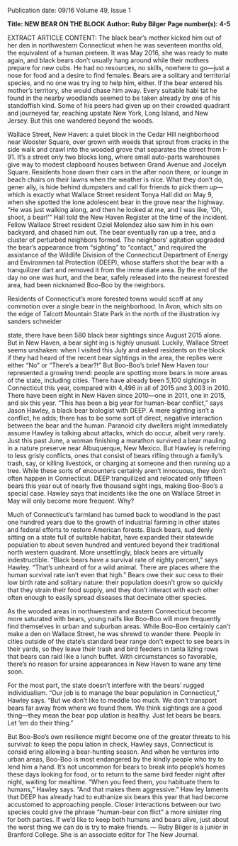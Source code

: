 Publication date: 09/16
Volume 49, Issue 1

**Title: NEW BEAR ON THE BLOCK**
**Author: Ruby Bilger**
**Page number(s): 4-5**

EXTRACT ARTICLE CONTENT:
The black bear’s mother kicked him out of her den 
in northwestern Connecticut when he was seventeen 
months old, the equivalent of a human preteen. It was 
May 2016, she was ready to mate again, and black bears 
don’t usually hang around while their mothers prepare 
for new cubs. He had no resources, no skills, nowhere to 
go—just a nose for food and a desire to find females. Bears 
are a solitary and territorial species, and no one was try­
ing to help him, either. If the bear entered his mother’s 
territory, she would chase him away. Every suitable habi­
tat he found in the nearby woodlands seemed to be taken 
already by one of his standoffish kind. Some of his peers 
had given up on their crowded quadrant and journeyed 
far, reaching upstate New York, Long Island, and New 
Jersey. But this one wandered beyond the woods. 

Wallace Street, New Haven: a quiet block in the 
Cedar Hill neighborhood near Wooster Square, over­
grown with weeds that sprout from cracks in the side­
walk and crawl into the wooded grove that separates 
the street from I-91. It’s a street only two blocks long, 
where small auto-parts warehouses give way to modest 
clapboard houses between Grand Avenue and Jocelyn 
Square. Residents hose down their cars in the after­
noon there, or lounge in beach chairs on their lawns 
when the weather is nice. What they don’t do, gener­
ally, is hide behind dumpsters and call for friends to 
pick them up—which is exactly what Wallace Street 
resident Tonya Hall did on May 9, when she spotted 
the lone adolescent bear in the grove near the highway. 
“He was just walking along, and then he looked at 
me, and I was like, ‘Oh, shoot, a bear!’” Hall told the 
New Haven Register at the time of the incident. Fellow 
Wallace Street resident Oziel Melendez also saw him 
in his own backyard, and chased him out. The bear 
eventually ran up a tree, and a cluster of perturbed 
neighbors formed. The neighbors’ agitation upgraded 
the bear’s appearance from “sighting” to “contact,” and 
required the assistance of the Wildlife Division of the 
Connecticut Department of Energy and Environmen­
tal Protection (DEEP), whose staffers shot the bear 
with a tranquilizer dart and removed it from the imme­
diate area. By the end of the day no one was hurt, and 
the bear, safely released into the nearest forested area, 
had been nicknamed Boo-Boo by the neighbors. 

Residents of Connecticut’s more forested towns 
would scoff at any commotion over a single bear in 
the neighborhood. In Avon, which sits on the edge 
of Talcott Mountain State Park in the north of the 
illustration 
ivy sanders schneider


state, there have been 580 black bear sightings since 
August 2015 alone. But in New Haven, a bear sight­
ing is highly unusual. Luckily, Wallace Street seems 
unshaken: when I visited this July and asked residents 
on the block if they had heard of the recent bear 
sightings in the area, the replies were either “No” or 
“There’s a bear?!” But Boo-Boo’s brief New Haven tour 
represented a growing trend: people are spotting more 
bears in more areas of the state, including cities. There 
have already been 5,100 sightings in Connecticut this 
year, compared with 4,496 in all of 2015 and 3,003 
in 2010. There have been eight in New Haven since 
2010—one in 2011, one in 2015, and six this year. 
“This has been a big year for human-bear conflict,” 
says Jason Hawley, a black bear biologist with DEEP. 
A mere sighting isn’t a conflict, he adds; there has to 
be some sort of direct, negative interaction between 
the bear and the human. Paranoid city dwellers might 
immediately assume Hawley is talking about attacks, 
which do occur, albeit very rarely. Just this past June, a 
woman finishing a marathon survived a bear mauling 
in a nature preserve near Albuquerque, New Mexico. 
But Hawley is referring to less grisly conflicts, ones 
that consist of bears rifling through a family’s trash, 
say, or killing livestock, or charging at someone and 
then running up a tree. While these sorts of encounters 
certainly aren’t innocuous, they don’t often happen in 
Connecticut. DEEP tranquilized and relocated only 
fifteen bears this year out of nearly five thousand sight­
ings, making Boo-Boo’s a special case. Hawley says that 
incidents like the one on Wallace Street in May will 
only become more frequent. Why?

Much of Connecticut’s farmland has turned back 
to woodland in the past one hundred years due to the 
growth of industrial farming in other states and federal 
efforts to restore American forests. Black bears, sud­
denly sitting on a state full of suitable habitat, have 
expanded their statewide population to about seven 
hundred and ventured beyond their traditional north­
western quadrant. More unsettlingly, black bears are 
virtually indestructible. “Black bears have a survival 
rate of eighty percent,” says Hawley. “That’s unheard of 
for a wild animal. There are places where the human 
survival rate isn’t even that high.” Bears owe their suc­
cess to their low birth rate and solitary nature: their 
population doesn’t grow so quickly that they strain their 
food supply, and they don’t interact with each other 
often enough to easily spread diseases that decimate 
other species.

As the wooded areas in northwestern and eastern 
Connecticut become more saturated with bears, young 
naïfs like Boo-Boo will more frequently find themselves 
in urban and suburban areas. While Boo-Boo certainly 
can’t make a den on Wallace Street, he was shrewd 
to wander there. People in cities outside of the state’s 
standard bear range don’t expect to see bears in their 
yards, so they leave their trash and bird feeders in tanta­
lizing rows that bears can raid like a lunch buffet. With 
circumstances so favorable, there’s no reason for ursine 
appearances in New Haven to wane any time soon.

For the most part, the state doesn’t interfere with the 
bears’ rugged individualism. “Our job is to manage the 
bear population in Connecticut,” Hawley says. “But 
we don’t like to meddle too much. We don’t transport 
bears far away from where we found them. We think 
sightings are a good thing—they mean the bear pop­
ulation is healthy. Just let bears be bears. Let ’em do 
their thing.” 

But Boo-Boo’s own resilience might become one of 
the greater threats to his survival: to keep the popu­
lation in check, Hawley says, Connecticut is consid­
ering allowing a bear-hunting season. And when he 
ventures into urban areas, Boo-Boo is most endangered 
by the kindly people who try to lend him a hand. It’s 
not uncommon for bears to break into people’s homes 
these days looking for food, or to return to the same 
bird feeder night after night, waiting for mealtime. 
“When you feed them, you habituate them to humans,” 
Hawley says. “And that makes them aggressive.” Haw­
ley laments that DEEP has already had to euthanize 
six bears this year that had become accustomed to 
approaching people. Closer interactions between our 
two species could give the phrase “human-bear con­
flict” a more sinister ring for both parties. If we’d like to 
keep both humans and bears alive, just about the worst 
thing we can do is try to make friends. 
— Ruby Bilger is a junior in Branford 
College. She is an associate editor 
for The New Journal. 


<br>